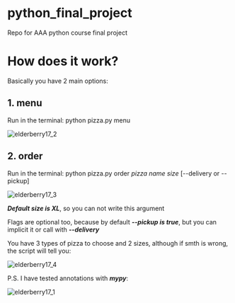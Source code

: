 # python_final_project
Repo for AAA python course final project

# How does it work?

Basically you have 2 main options:

## 1. menu

Run in the terminal: python pizza.py menu

![elderberry17_2](https://user-images.githubusercontent.com/67886861/199005102-a3aa1d57-a9a2-43e3-9509-1aaf37175dde.JPG)

 ## 2. order
 
Run in the terminal: python pizza.py order *pizza name* *size* [--delivery or --pickup]

![elderberry17_3](https://user-images.githubusercontent.com/67886861/199005574-6ac07d24-08ca-443e-ae49-a2e779f7be46.JPG)


***Default size is XL***, so you can not write this argument

Flags are optional too, because by default ***--pickup is true***, but you can implicit it or call with ***--delivery***

You have 3 types of pizza to choose and 2 sizes, although if smth is wrong, the script will tell you:

![elderberry17_4](https://user-images.githubusercontent.com/67886861/199005695-1c3f2e80-3867-462c-a518-02195eab2163.JPG)


P.S. I have tested annotations with ***mypy***:

![elderberry17_1](https://user-images.githubusercontent.com/67886861/199005849-7ecd6438-f0e1-42a4-bcc4-8c07b4efb518.JPG)



